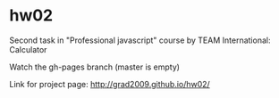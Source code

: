 # hw02

Second task in "Professional javascript" course by TEAM International: Calculator

Watch the gh-pages branch (master is empty)

Link for project page: http://grad2009.github.io/hw02/
